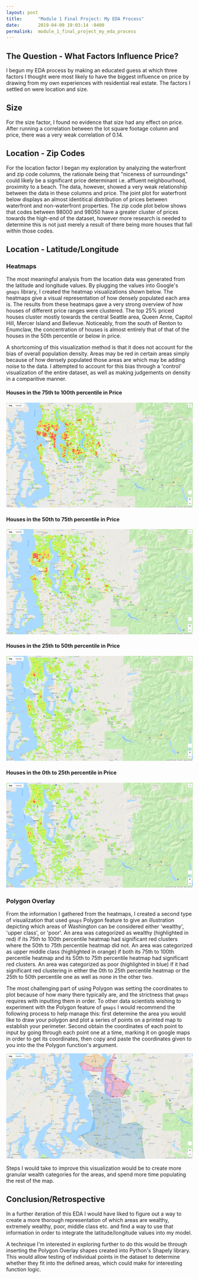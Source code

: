 ```yaml
---
layout: post
title:      "Module 1 Final Project: My EDA Process"
date:       2019-04-09 19:03:14 -0400
permalink:  module_1_final_project_my_eda_process
---
```



## The Question - What Factors Influence Price?
I begun my EDA process by making an educated guess at which three factors I thought were most likely to have the biggest influence on price by drawing from my own experiences with residential real estate. The factors I settled on were location and size.

## Size
For the size factor, I found no evidence that size had any effect on price. After running a correlation between the lot square footage column and price, there was a very weak correlation of 0.14. 

## Location - Zip Codes
For the location factor I began my exploration by analyzing the waterfront and zip code columns, the rationale being that "niceness of surroundings" could likely be a significant price determinant i.e. affluent neighbourhood, proximity to a beach. The data, however, showed a very weak relationship between the data in these columns and price. The joint plot for waterfront below displays an almost identitical distribution of prices between waterfront and non-waterfront properties. The zip code plot below shows that codes between 98000 and 98050 have a greater cluster of prices towards the high-end of the dataset, however more research is needed to determine this is not just merely a result of there being more houses that fall within those codes. 

## Location - Latitude/Longitude

### Heatmaps
The most meaningful analysis from the location data was generated from the latitude and longitude values. By plugging the values into Google's `gmaps` library, I created the heatmap visualizations shown below. The heatmaps give a visual representation of how densely populated each area is. The results from these heatmaps gave a very strong overview of how houses of different price ranges were clustered. The top 25% priced houses cluster mostly towards the central Seattle area, Queen Anne, Capitol Hill, Mercer Island  and Bellevue. Noticeably, from the south of Renton to Enumclaw, the concentration of houses is almost entirely that of that of the houses in the 50th percentile or below in price. 

A shortcoming of this visualization method is that it does not account for the bias of overall population density. Areas may be red in certain areas simply because of how densely populated those areas are which may be adding noise to the data. I attempted to account for this bias through a 'control' visualization of the entire dataset, as well as making judgements on density in a comparitive manner.


#### Houses in the 75th to 100th percentile in Price
![alt text](https://github.com/jsavory-94/dsc-1-final-project-online-ds-pt-021119/blob/master/visualizations/ultra-high-nw.png?raw=true)




#### Houses in the 50th to 75th percentile in Price
![alt text](https://github.com/jsavory-94/dsc-1-final-project-online-ds-pt-021119/blob/master/visualizations/high-nw.png?raw=true)




#### Houses in the 25th to 50th percentile in Price
![alt text](https://github.com/jsavory-94/dsc-1-final-project-online-ds-pt-021119/blob/master/visualizations/low-nw.png?raw=true)




#### Houses in the 0th to 25th percentile in Price
![alt text](https://github.com/jsavory-94/dsc-1-final-project-online-ds-pt-021119/blob/master/visualizations/low-nw.png?raw=true)

### Polygon Overlay
From the information I gathered from the heatmaps, I created a second type of visualization that used `gmaps` Polygon feature to give an illustration depicting which areas of Washington can be considered either 'wealthy', 'upper class', or 'poor'. An area was categorized as wealthy (highlighted in red) if its 75th to 100th percentile heatmap had significant red clusters where the 50th to 75th percentile heatmap did not. An area was categorized as upper middle class (highlighted in orange) if both its 75th to 100th percentile heatmap and its 50th to 75th percentile  heatmap had significant red clusters. An area was categorized as poor (highlighted in blue) if it had significant red clustering in either the 0th to 25th percentile heatmap or the 25th to 50th percentile one as well as none in the other two. 

The most challenging part of using Polygon was setting the coordinates to plot because of how many there typically are, and the strictness that `gmaps` requires with inputting them in order. To other data scientists wishing to experiment with the Polygon feature of `gmaps` I would recommend the following process to help manage this: first determine the area you would like to draw your polygon and plot a series of points on a printed map to establish your perimeter. Second obtain the coordinates of each point to input by going through each point one at a time, marking it on google maps in order to get its coordinates, then copy and paste the coordinates given to you into the the Polygon function's argument. 



![alt text](https://github.com/jsavory-94/dsc-1-final-project-online-ds-pt-021119/blob/master/visualizations/polygons.png?raw=true)

Steps I would take to improve this visualization would be to create more granular wealth categories for the areas, and spend more time populating the rest of the map.

## Conclusion/Retrospective
In a further iteration of this EDA I would have liked to figure out a way to create a more thorough representation of which areas are wealthy, extremely wealthy, poor, middle class etc. and find a way to use that information in order to integrate the latitude/longitude values into my model. 

A technique I'm interested in exploring further to do this would be through inserting the Polygon Overlay shapes created into Python's Shapely library. This would allow testing of individual points in the dataset to determine whether they fit into the defined areas, which could make for interesting function logic. 
